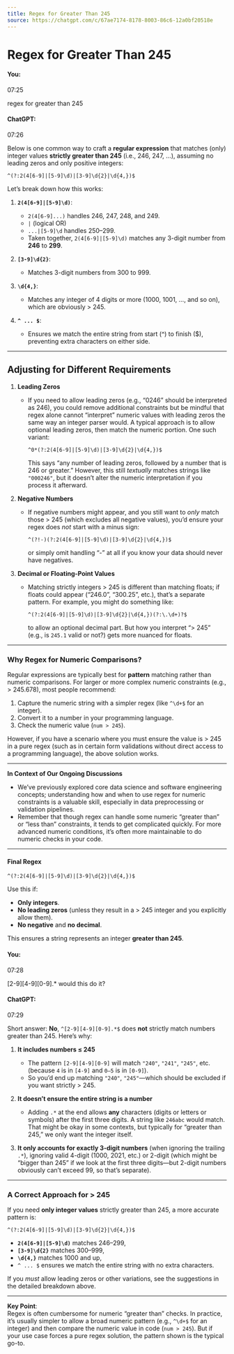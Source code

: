 ```yaml
---
title: Regex for Greater Than 245
source: https://chatgpt.com/c/67ae7174-8178-8003-86c6-12a0bf20518e
---
```


# Regex for Greater Than 245

#### You:
<time datetime="2025-02-13T22:25:57.902Z" title="2/14/2025, 7:25:57 AM">07:25</time>

regex for greater than 245

#### ChatGPT:
<time datetime="2025-02-13T22:26:25.173Z" title="2/14/2025, 7:26:25 AM">07:26</time>

Below is one common way to craft a **regular expression** that matches (only) integer values **strictly greater than 245** (i.e., 246, 247, …), assuming no leading zeros and only positive integers:

```
^(?:2(4[6-9]|[5-9]\d)|[3-9]\d{2}|\d{4,})$
```

Let’s break down how this works:

1. **`2(4[6-9]|[5-9]\d)`**:
   - `2(4[6-9]...)` handles 246, 247, 248, and 249.
   - `|` (logical OR)
   - `...|[5-9]\d` handles 250–299.
   - Taken together, `2(4[6-9]|[5-9]\d)` matches any 3-digit number from **246** to **299**.

2. **`[3-9]\d{2}`**:
   - Matches 3-digit numbers from 300 to 999.

3. **`\d{4,}`**:
   - Matches any integer of 4 digits or more (1000, 1001, …, and so on), which are obviously > 245.

4. **`^ ... $`**:
   - Ensures we match the entire string from start (^) to finish ($), preventing extra characters on either side.

---

## Adjusting for Different Requirements

1. **Leading Zeros**
   - If you need to allow leading zeros (e.g., “0246” should be interpreted as 246), you could remove additional constraints but be mindful that regex alone cannot “interpret” numeric values with leading zeros the same way an integer parser would. A typical approach is to allow optional leading zeros, then match the numeric portion. One such variant:
     ```regex
     ^0*(?:2(4[6-9]|[5-9]\d)|[3-9]\d{2}|\d{4,})$
     ```
     This says “any number of leading zeros, followed by a number that is 246 or greater.” However, this still *textually* matches strings like `"000246"`, but it doesn’t alter the numeric interpretation if you process it afterward.

2. **Negative Numbers**
   - If negative numbers might appear, and you still want to *only* match those > 245 (which excludes all negative values), you’d ensure your regex does *not* start with a minus sign:
     ```regex
     ^(?!-)(?:2(4[6-9]|[5-9]\d)|[3-9]\d{2}|\d{4,})$
     ```
     or simply omit handling “-” at all if you know your data should never have negatives.

3. **Decimal or Floating-Point Values**
   - Matching strictly integers > 245 is different than matching floats; if floats could appear (“246.0”, “300.25”, etc.), that’s a separate pattern. For example, you might do something like:
     ```regex
     ^(?:2(4[6-9]|[5-9]\d)|[3-9]\d{2}|\d{4,})(?:\.\d+)?$
     ```
     to allow an optional decimal part. But how you interpret “> 245” (e.g., is `245.1` valid or not?) gets more nuanced for floats.

---

### Why Regex for Numeric Comparisons?

Regular expressions are typically best for **pattern** matching rather than numeric comparisons. For larger or more complex numeric constraints (e.g., > 245.678), most people recommend:

1. Capture the numeric string with a simpler regex (like `^\d+$` for an integer).
2. Convert it to a number in your programming language.
3. Check the numeric value (`num > 245`).

However, if you have a scenario where you must ensure the value is > 245 in a pure regex (such as in certain form validations without direct access to a programming language), the above solution works.

---

**In Context of Our Ongoing Discussions**

- We’ve previously explored core data science and software engineering concepts; understanding how and when to use regex for numeric constraints is a valuable skill, especially in data preprocessing or validation pipelines.
- Remember that though regex can handle some numeric “greater than” or “less than” constraints, it tends to get complicated quickly. For more advanced numeric conditions, it’s often more maintainable to do numeric checks in your code.

---

#### Final Regex

```regex
^(?:2(4[6-9]|[5-9]\d)|[3-9]\d{2}|\d{4,})$
```

Use this if:

- **Only integers**.
- **No leading zeros** (unless they result in a > 245 integer and you explicitly allow them).
- **No negative** and **no decimal**.

This ensures a string represents an integer **greater than 245**.


#### You:
<time datetime="2025-02-13T22:28:59.780Z" title="2/14/2025, 7:28:59 AM">07:28</time>

[2-9][4-9][0-9].* would this do it?

#### ChatGPT:
<time datetime="2025-02-13T22:29:12.175Z" title="2/14/2025, 7:29:12 AM">07:29</time>

Short answer: **No**, `^[2-9][4-9][0-9].*$` does **not** strictly match numbers greater than 245. Here’s why:

1. **It includes numbers ≤ 245**
   - The pattern `[2-9][4-9][0-9]` will match `"240"`, `"241"`, `"245"`, etc. (because `4` is in `[4-9]` and `0–5` is in `[0-9]`).
   - So you’d end up matching `"240"`, `"245"`—which should be excluded if you want strictly > 245.

2. **It doesn’t ensure the entire string is a number**
   - Adding `.*` at the end allows **any** characters (digits or letters or symbols) after the first three digits. A string like `246abc` would match. That might be okay in some contexts, but typically for “greater than 245,” we only want the integer itself.

3. **It only accounts for exactly 3-digit numbers** (when ignoring the trailing `.*`), ignoring valid 4-digit (1000, 2021, etc.) or 2-digit (which might be “bigger than 245” if we look at the first three digits—but 2-digit numbers obviously can’t exceed 99, so that’s separate).

---

### A Correct Approach for > 245

If you need **only integer values** strictly greater than 245, a more accurate pattern is:

```regex
^(?:2(4[6-9]|[5-9]\d)|[3-9]\d{2}|\d{4,})$
```

- **`2(4[6-9]|[5-9]\d)`** matches 246–299,
- **`[3-9]\d{2}`** matches 300–999,
- **`\d{4,}`** matches 1000 and up,
- `^ ... $` ensures we match the entire string with no extra characters.

If you *must* allow leading zeros or other variations, see the suggestions in the detailed breakdown above.

---

**Key Point**:\
Regex is often cumbersome for numeric “greater than” checks. In practice, it’s usually simpler to allow a broad numeric pattern (e.g., `^\d+$` for an integer) and then compare the numeric value in code (`num > 245`). But if your use case forces a pure regex solution, the pattern shown is the typical go-to.
